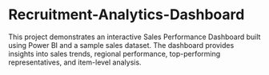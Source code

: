 # Recruitment-Analytics-Dashboard
This project demonstrates an interactive Sales Performance Dashboard built using Power BI and a sample sales dataset. The dashboard provides insights into sales trends, regional performance, top-performing representatives, and item-level analysis.
